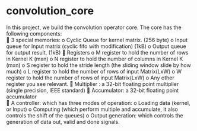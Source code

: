 # convolution_core
In this project, we build the convolution operator core. 
The core has the following components:  
 3 special memories: 
o Cyclic Queue for kernel matrix.   (256 byte) 
o Input queue for Input matrix (cyclic fifo with modification) (1kB) 
o Output queue for output result. (1kB) 
 Registers 
o M register to hold the number of rows in Kernel K (mxn) 
o N register to hold the number of columns in Kernel K (mxn) 
o S register to hold the stride length (the sliding window slide by how much) 
o L register to hold the number of rows of input Matrix(LxW) 
o W register to hold the number of rows of input Matrix(LxW) 
o Any other register you see relevant. 
 Multiplier : a 32-bit floating point multiplier (single precision, IEEE standard) 
 Accumulator: a 32-bit floating point accumulator  
 A controller: which has three modes of operation: 
o Loading data (kernel, or Input) 
o Computing (which perform multiple and accumulate, it also controls the shift of 
the queues) 
o Output generation: which controls the generation of data out, valid and done 
signals. 
